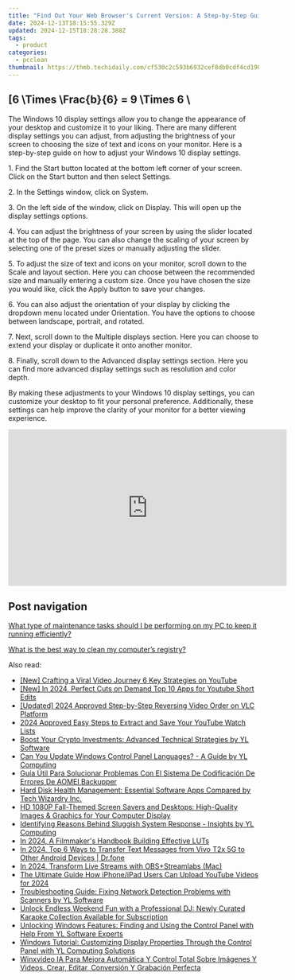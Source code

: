 ```yaml
---
title: "Find Out Your Web Browser's Current Version: A Step-by-Step Guide by YL Computing"
date: 2024-12-13T18:15:55.329Z
updated: 2024-12-15T18:28:28.388Z
tags:
  - product
categories:
  - pcclean
thumbnail: https://thmb.techidaily.com/cf530c2c593b6932cef8db0cdf4cd19063a18ed96567f34da25c1f69a7f2e22f.jpg
---
```


## \[6 \Times \Frac{b}{6} = 9 \Times 6 \

The Windows 10 display settings allow you to change the appearance of your desktop and customize it to your liking. There are many different display settings you can adjust, from adjusting the brightness of your screen to choosing the size of text and icons on your monitor. Here is a step-by-step guide on how to adjust your Windows 10 display settings. 

1\. Find the Start button located at the bottom left corner of your screen. Click on the Start button and then select Settings.

2\. In the Settings window, click on System.

3\. On the left side of the window, click on Display. This will open up the display settings options. 

4\. You can adjust the brightness of your screen by using the slider located at the top of the page. You can also change the scaling of your screen by selecting one of the preset sizes or manually adjusting the slider.

5\. To adjust the size of text and icons on your monitor, scroll down to the Scale and layout section. Here you can choose between the recommended size and manually entering a custom size. Once you have chosen the size you would like, click the Apply button to save your changes.

6\. You can also adjust the orientation of your display by clicking the dropdown menu located under Orientation. You have the options to choose between landscape, portrait, and rotated.

7\. Next, scroll down to the Multiple displays section. Here you can choose to extend your display or duplicate it onto another monitor.

8\. Finally, scroll down to the Advanced display settings section. Here you can find more advanced display settings such as resolution and color depth. 

By making these adjustments to your Windows 10 display settings, you can customize your desktop to fit your personal preference. Additionally, these settings can help improve the clarity of your monitor for a better viewing experience.

<!-- affiliate ads begin -->
<iframe width="560" height="315" src="https://www.youtube.com/embed/X4q6gyaEojM?si=ImdFm6Zsr0azykqV" title="YouTube video player" frameborder="0" allow="accelerometer; autoplay; clipboard-write; encrypted-media; gyroscope; picture-in-picture; web-share" referrerpolicy="strict-origin-when-cross-origin" allowfullscreen></iframe>
<!-- affiliate ads end -->

## Post navigation

[What type of maintenance tasks should I be performing on my PC to keep it running efficiently?](https://tools.techidaily.com/pcclean/products/)

[What is the best way to clean my computer’s registry?](https://tools.techidaily.com/pcclean/products/)

<ins class="adsbygoogle"
     style="display:block"
     data-ad-format="autorelaxed"
     data-ad-client="ca-pub-7571918770474297"
     data-ad-slot="1223367746"></ins>

<ins class="adsbygoogle"
     style="display:block"
     data-ad-client="ca-pub-7571918770474297"
     data-ad-slot="8358498916"
     data-ad-format="auto"
     data-full-width-responsive="true"></ins>

<span class="atpl-alsoreadstyle">Also read:</span>
<div><ul>
<li><a href="https://youtube-videos.techidaily.com/new-crafting-a-viral-video-journey-6-key-strategies-on-youtube/"><u>[New] Crafting a Viral Video Journey 6 Key Strategies on YouTube</u></a></li>
<li><a href="https://youtube-tips.techidaily.com/n-2024-perfect-cuts-on-demand-top-10-apps-for-youtube-short-edits/"><u>[New] In 2024, Perfect Cuts on Demand Top 10 Apps for Youtube Short Edits</u></a></li>
<li><a href="https://remote-screen-capture.techidaily.com/updated-2024-approved-step-by-step-reversing-video-order-on-vlc-platform/"><u>[Updated] 2024 Approved Step-by-Step Reversing Video Order on VLC Platform</u></a></li>
<li><a href="https://youtube-webster.techidaily.com/approved-easy-steps-to-extract-and-save-your-youtube-watch-lists/"><u>2024 Approved Easy Steps to Extract and Save Your YouTube Watch Lists</u></a></li>
<li><a href="https://discover-amazing.techidaily.com/boost-your-crypto-investments-advanced-technical-strategies-by-yl-software/"><u>Boost Your Crypto Investments: Advanced Technical Strategies by YL Software</u></a></li>
<li><a href="https://discover-amazing.techidaily.com/can-you-update-windows-control-panel-languages-a-guide-by-yl-computing/"><u>Can You Update Windows Control Panel Languages? - A Guide by YL Computing</u></a></li>
<li><a href="https://win-extraordinary.techidaily.com/guia-util-para-solucionar-problemas-con-el-sistema-de-codificacion-de-errores-de-aomei-backupper/"><u>Guía Útil Para Solucionar Problemas Con El Sistema De Codificación De Errores De AOMEI Backupper</u></a></li>
<li><a href="https://discover-amazing.techidaily.com/hard-disk-health-management-essential-software-apps-compared-by-tech-wizardry-inc/"><u>Hard Disk Health Management: Essential Software Apps Compared by Tech Wizardry Inc.</u></a></li>
<li><a href="https://discover-amazing.techidaily.com/hd-1080p-fall-themed-screen-savers-and-desktops-high-quality-images-and-graphics-for-your-computer-display/"><u>HD 1080P Fall-Themed Screen Savers and Desktops: High-Quality Images & Graphics for Your Computer Display</u></a></li>
<li><a href="https://discover-amazing.techidaily.com/identifying-reasons-behind-sluggish-system-response-insights-by-yl-computing/"><u>Identifying Reasons Behind Sluggish System Response - Insights by YL Computing</u></a></li>
<li><a href="https://fox-http.techidaily.com/in-2024-a-filmmakers-handbook-building-effective-luts/"><u>In 2024, A Filmmaker's Handbook Building Effective LUTs</u></a></li>
<li><a href="https://android-transfer.techidaily.com/in-2024-top-6-ways-to-transfer-text-messages-from-vivo-t2x-5g-to-other-android-devices-drfone-by-drfone-transfer-from-android-transfer-from-android/"><u>In 2024, Top 6 Ways to Transfer Text Messages from Vivo T2x 5G to Other Android Devices | Dr.fone</u></a></li>
<li><a href="https://some-guidance.techidaily.com/in-2024-transform-live-streams-with-obsplusstreamlabs-mac/"><u>In 2024, Transform Live Streams with OBS+Streamlabs (Mac)</u></a></li>
<li><a href="https://facebook-video-share.techidaily.com/the-ultimate-guide-how-iphoneipad-users-can-upload-youtube-videos-for-2024/"><u>The Ultimate Guide How iPhone/iPad Users Can Upload YouTube Videos for 2024</u></a></li>
<li><a href="https://discover-amazing.techidaily.com/troubleshooting-guide-fixing-network-detection-problems-with-scanners-by-yl-software/"><u>Troubleshooting Guide: Fixing Network Detection Problems with Scanners by YL Software</u></a></li>
<li><a href="https://discover-amazing.techidaily.com/unlock-endless-weekend-fun-with-a-professional-dj-newly-curated-karaoke-collection-available-for-subscription/"><u>Unlock Endless Weekend Fun with a Professional DJ: Newly Curated Karaoke Collection Available for Subscription</u></a></li>
<li><a href="https://discover-amazing.techidaily.com/unlocking-windows-features-finding-and-using-the-control-panel-with-help-from-yl-software-experts/"><u>Unlocking Windows Features: Finding and Using the Control Panel with Help From YL Software Experts</u></a></li>
<li><a href="https://discover-amazing.techidaily.com/windows-tutorial-customizing-display-properties-through-the-control-panel-with-yl-computing-solutions/"><u>Windows Tutorial: Customizing Display Properties Through the Control Panel with YL Computing Solutions</u></a></li>
<li><a href="https://eaxpv-info.techidaily.com/winxvideo-ia-para-mejora-automatica-y-control-total-sobre-imagenes-y-videos-crear-editar-conversion-y-grabacion-perfecta/"><u>Winxvideo IA Para Mejora Automática Y Control Total Sobre Imágenes Y Videos. Crear, Editar, Conversión Y Grabación Perfecta</u></a></li>
</ul></div>

